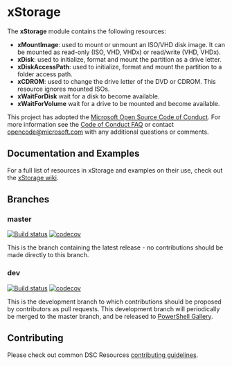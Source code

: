 # xStorage

The **xStorage** module contains the following resources:

- **xMountImage**: used to mount or unmount an ISO/VHD disk image. It can be
    mounted as read-only (ISO, VHD, VHDx) or read/write (VHD, VHDx).
- **xDisk**: used to initialize, format and mount the partition as a drive letter.
- **xDiskAccessPath**: used to initialize, format and mount the partition to a
    folder access path.
- **xCDROM**: used to change the drive letter of the DVD or CDROM.  This resource
    ignores mounted ISOs.
- **xWaitForDisk** wait for a disk to become available.
- **xWaitForVolume** wait for a drive to be mounted and become available.

This project has adopted the [Microsoft Open Source Code of Conduct](https://opensource.microsoft.com/codeofconduct/).
For more information see the [Code of Conduct FAQ](https://opensource.microsoft.com/codeofconduct/faq/)
or contact [opencode@microsoft.com](mailto:opencode@microsoft.com) with any
additional questions or comments.

## Documentation and Examples

For a full list of resources in xStorage and examples on their use, check out
the [xStorage wiki](https://github.com/PowerShell/xStorage/wiki).

## Branches

### master

[![Build status](https://ci.appveyor.com/api/projects/status/1j95juvceu39ekm7/branch/master?svg=true)](https://ci.appveyor.com/project/PowerShell/xstorage/branch/master)
[![codecov](https://codecov.io/gh/PowerShell/xStorage/branch/master/graph/badge.svg)](https://codecov.io/gh/PowerShell/xStorage/branch/master)

This is the branch containing the latest release - no contributions should be made
directly to this branch.

### dev

[![Build status](https://ci.appveyor.com/api/projects/status/1j95juvceu39ekm7/branch/dev?svg=true)](https://ci.appveyor.com/project/PowerShell/xstorage/branch/dev)
[![codecov](https://codecov.io/gh/PowerShell/xStorage/branch/dev/graph/badge.svg)](https://codecov.io/gh/PowerShell/xStorage/branch/dev)

This is the development branch to which contributions should be proposed by contributors
as pull requests. This development branch will periodically be merged to the master
branch, and be released to [PowerShell Gallery](https://www.powershellgallery.com/).

## Contributing

Please check out common DSC Resources [contributing guidelines](https://github.com/PowerShell/DscResource.Kit/blob/master/CONTRIBUTING.md).
